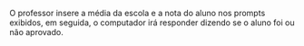 O professor insere a média da escola e a nota do aluno nos prompts exibidos, em seguida, o computador irá responder dizendo se o aluno foi ou não aprovado.